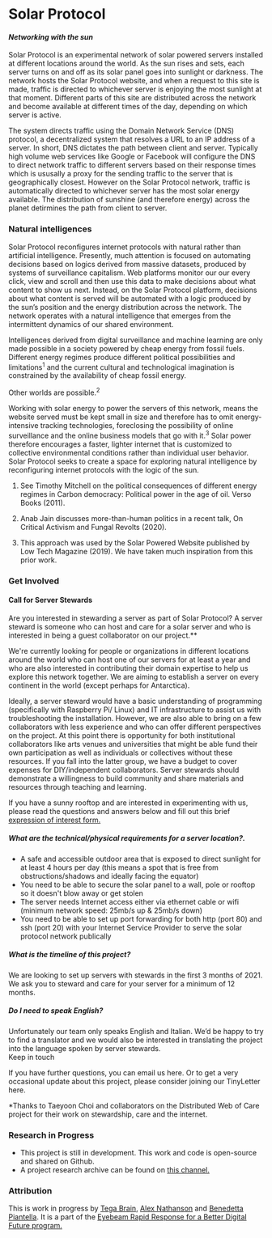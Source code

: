 
# Solar Protocol  
#### *Networking with the sun*  
  
Solar Protocol is an experimental network of solar powered servers installed at different locations around the world. As the sun rises and sets, each server turns on and off as its solar panel goes into sunlight or darkness. The network hosts the Solar Protocol website, and when a request to this site is made, traffic is directed to whichever server is enjoying the most sunlight at that moment. Different parts of this site are distributed across the network and become available at different times of the day, depending on which server is active.  
  
The system directs traffic using the Domain Network Service (DNS) protocol, a decentralized system that resolves a URL to an IP address of a server. In short, DNS dictates the path between client and server. Typically high volume web services like Google or Facebook will configure the DNS to direct network traffic to different servers based on their response times which is ususally a proxy for the sending traffic to the server that is geographically closest. However on the Solar Protocol network, traffic is automatically directed to whichever server has the most solar energy available. The distribution of sunshine (and therefore energy) across the planet detirmines the path from client to server.   
  
### Natural intelligences  
  
Solar Protocol reconfigures internet protocols with natural rather than artificial intelligence. Presently, much attention is focused on automating decisions based on logics derived from massive datasets, produced by systems of surveillance capitalism. Web platforms monitor our our every click, view and scroll and then use this data to make decisions about what content to show us next. Instead, on the Solar Protocol platform, decisions about what content is served will be automated with a logic produced by the sun’s position and the energy distribution across the network. The network operates with a natural intelligence that emerges from the intermittent dynamics of our shared environment.  
  
Intelligences derived from digital surveillance and machine learning are only made possible in a society powered by cheap energy from fossil fuels. Different energy regimes produce different political possibilities and limitations<sup>1</sup> and the current cultural and technological imagination is constrained by the availability of cheap fossil energy.  
  
Other worlds are possible.<sup>2</sup>  
  
Working with solar energy to power the servers of this network, means the website served must be kept small in size and therefore has to omit energy-intensive tracking technologies, foreclosing the possibility of online surveillance and the online business models that go with it.<sup>3</sup> Solar power therefore encourages a faster, lighter internet that is customized to collective environmental conditions rather than individual user behavior. Solar Protocol seeks to create a space for exploring natural intelligence by reconfiguring internet protocols with the logic of the sun.  
  
1. See Timothy Mitchell on the political consequences of different energy regimes in Carbon democracy: Political power in the age of oil. Verso Books (2011).  
  
2. Anab Jain discusses more-than-human politics in a recent talk, On Critical Activism and Fungal Revolts (2020).  
  
3. This approach was used by the Solar Powered Website published by Low Tech Magazine (2019). We have taken much inspiration from this prior work.  

### Get Involved   
#### Call for Server Stewards  
  
Are you interested in stewarding a server as part of Solar Protocol? A server steward is someone who can host and care for a solar server and who is interested in being a guest collaborator on our project.**  
  
We're currently looking for people or organizations in different locations around the world who can host one of our servers for at least a year and who are also interested in contributing their domain expertise to help us explore this network together. We are aiming to establish a server on every continent in the world (except perhaps for Antarctica).  
  
Ideally, a server steward would have a basic understanding of programming (specifically with Raspberry Pi/ Linux) and IT infrastructure to assist us with troubleshooting the installation. However, we are also able to bring on a few collaborators with less experience and who can offer different perspectives on the project. At this point there is opportunity for both institutional collaborators like arts venues and universities that might be able fund their own participation as well as individuals or collectives without these resources. If you fall into the latter group, we have a budget to cover expenses for DIY/independent collaborators. Server stewards should demonstrate a willingness to build community and share materials and resources through teaching and learning.  
  
If you have a sunny rooftop and are interested in experimenting with us, please read the questions and answers below and fill out this brief [expression of interest form.](https://airtable.com/shrwTVfy9TAvg5oHk)
##### *What are the technical/physical requirements for a server location?*. 
  
* A safe and accessible outdoor area that is exposed to direct sunlight for at least 4 hours per day (this means a spot that is free from obstructions/shadows and ideally facing the equator)  
* You need to be able to secure the solar panel to a wall, pole or rooftop so it doesn't blow away or get stolen  
* The server needs Internet access either via ethernet cable or wifi (minimum network speed: 25mb/s up & 25mb/s down)  
* You need to be able to set up port forwarding for both http (port 80) and ssh (port 20) with your Internet Service Provider to serve the solar protocol network publically  

##### *What is the timeline of this project?*

We are looking to set up servers with stewards in the first 3 months of 2021. We ask you to steward and care for your server for a minimum of 12 months.
##### *Do I need to speak English?*  
  
Unfortunately our team only speaks English and Italian. We’d be happy to try to find a translator and we would also be interested in translating the project into the language spoken by server stewards.  
Keep in touch

If you have further questions, you can email us here. Or to get a very occasional update about this project, please consider joining our TinyLetter here.

*Thanks to Taeyoon Choi and collaborators on the Distributed Web of Care project for their work on stewardship, care and the internet.
### Research in Progress  

* This project is still in development. This work and code is open-source and shared on Github.  
* A project research archive can be found on [this channel.](https://www.are.na/tega-brain/solar-powered-media)  

### Attribution
  
This is work in progress by [Tega Brain](http://tegabrain.com/), [Alex Nathanson](http://www.alexnathanson.com/about.html) and [Benedetta Piantella](https://engineering.nyu.edu/faculty/benedetta-piantella). It is a part of the [Eyebeam Rapid Response for a Better Digital Future program.](https://www.eyebeam.org/rapidresponse/) 